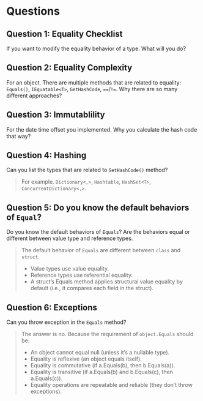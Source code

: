 # Questions

## Question 1: Equality Checklist

If you want to modify the equality behavior of a type. What will you do?

## Question 2: Equality Complexity

For an object. There are multiple methods that are related to equality: `Equals()`, `IEquatable<T>`, `GetHashCode`, `==`/`!=`. Why there are so many different approaches?

## Question 3: Immutablility

For the date time offset you implemented. Why you calculate the hash code that way?

## Question 4: Hashing

Can you list the types that are related to `GetHashCode()` method? 

> For example. `Dictionary<,>`, `Hashtable`, `HashSet<T>`, `ConcurrentDictionary<,>`.

## Question 5: Do you know the default behaviors of `Equal`?

Do you know the default behaviors of `Equals`? Are the behaviors equal or different between value type and reference types.

> The default behavior of `Equals` are different between `class` and `struct`. 
>
> * Value types use value equality.
> * Reference types use referential equality.
> * A struct’s Equals method applies structural value equality by default (i.e., it compares each field in the struct).

## Question 6: Exceptions

Can you throw exception in the `Equals` method?

> The answer is no. Because the requirement of `object.Equals` should be:
>
> * An object cannot equal null (unless it’s a nullable type).
> * Equality is reflexive (an object equals itself).
> * Equality is commutative (if a.Equals(b), then b.Equals(a)).
> * Equality is transitive (if a.Equals(b) and b.Equals(c), then a.Equals(c)).
> * Equality operations are repeatable and reliable (they don’t throw exceptions).
